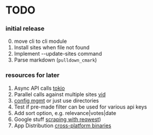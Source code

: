 # TODO

### initial release
0. move cli to cli module
0. Install sites when file not found
0. Implement --update-sites command
3. Parse markdown (`pulldown_cmark`)

### resources for later
1. Async API calls [tokio](https://stackoverflow.com/a/57770687)
2. Parallel calls against multiple sites [vid](https://www.youtube.com/watch?v=O-LagKc0MPA)
3. [config mgmt](https://github.com/rust-cli/confy) or just use directories
4. Test if pre-made filter can be used for various api keys
5. Add sort option, e.g. relevance|votes|date
6. Google stuff [scraping with reqwest](https://rust-lang-nursery.github.io/rust-cookbook/web/scraping.html))
7. App Distribution [cross-platform binaries](https://github.com/rustwasm/wasm-pack/blob/51e6351c28fbd40745719e6d4a7bf26dadd30c85/.travis.yml#L74-L91)
